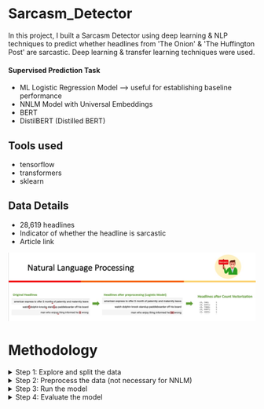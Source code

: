# Sarcasm_Detector
In this project, I built a Sarcasm Detector using deep learning & NLP techniques to predict whether headlines from 'The Onion' & 'The Huffington Post' are sarcastic. Deep learning & transfer learning techniques were used. 

#### Supervised Prediction Task ####
* ML Logistic Regression Model --> useful for establishing baseline performance
* NNLM Model with Universal Embeddings
* BERT
* DistilBERT (Distilled BERT)

## Tools used
 - tensorflow
 - transformers
  - sklearn

## Data Details
- 28,619 headlines
- Indicator of whether the headline is sarcastic 
- Article link

<img width="1274" alt="NLP_Preprocessing" src="https://github.com/daphteh/Sarcasm_Detector/blob/0428ded195b07c32d6e0e2e7308b65de1d90063c/Report_images/NLP_Preprocessing.jpg">

# Methodology
<details>
<summary> Step 1: Explore and split the data </summary>
 <br>
      <p>   Explore and check the data </p>
      <p>   Train-test-split</p>
</details>

<details>
<summary> Step 2: Preprocess the data (not necessary for NNLM) </summary>
      <p>   clean, strip, lowercase and tag the headlines
      <p>   Include or remove Stopwords
      <p>   Engage in feature extraction
</details>

<details>
<summary> Step 3: Run the model </summary>
<br>
      <p>   Intialize the model
      <p>   Analyze the data
</details>

<details>
<summary> Step 4: Evaluate the model </summary>
<br>
      <p>   Track its performance on precision, accuracy, F1-score
</details>
